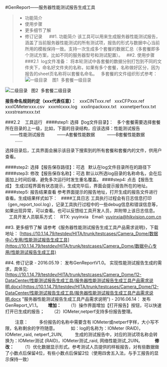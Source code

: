 #GenReport——服务器性能测试报告生成工具
>- 功能简介
>- 使用步骤  
>- 更多细节了解
>- 修订记录
 
##1. 功能简介
该工具可以用来生成服务器性能测试报告，涵盖了当前服务器性能测试的所有测试项，报告的形式与数据中心当前所用的模板保持一致。支持一次生成多个套餐的数据汇总（多套餐即多个测试方案，比如不同的服务器型号和测试配置）。  
##2. 使用步骤
###2.1  log文件准备：
将本轮测试中各套餐的数据分别打包到不同的文件夹下，命名好文件夹的名称，如果有多个套餐，名称做好区分，因为报告的sheet页名称将以套餐名命名。  
多套餐的文件组织形式参考：  
![一级目录](https://i.imgur.com/dHKNE1M.jpg)   
图1  多套餐一级目录  

![二级目录](https://i.imgur.com/cyYiFCh.jpg)  
图2  多套餐二级目录  

**报告命名规则约定（xxx代表任意）：**  
xxxCINTxxx.ref  
xxxCFPxxx.ref  
xxxIOMeterxxx.csv  
xxxmlcxxx.log  
xxxlinpackxxx.txt  
xxxnetperfxxx.txt  
xxxstreamxxx.txt  

###2.2    工具运行
 
####step1: 选择【log文件目录】：  
多个套餐需要选择套餐所在目录的上一级，比如，下面的目录结构，应该选择：性能测试报告  
    
    ——性能测试报告  
       ——A套餐性能数据  
       ——B套餐性能数据  
        ……  

选择目录后，工具界面会展示该目录下搜索到的所有套餐和套餐内的文件，供用户查看。

####step2: 选择【报告保存路径】：可选  
默认在log文件目录所在的路径下
####step3: 修改【报告保存名称】：可选
默认以所选log目录的名称命名，会在后面加上时间后缀，避免多次运行时发生重名覆盖。
####step4: 点击【报告生成】
生成过程界面有状态提示，生成完毕后，界面会提示报告所在的地址。
####step5: 报告结果查看
参考界面提示的报告地址，打开生成的报告文件进行查看。生成结果样式如下：
 
####工具日志
工具执行过程会有日志信息打印（gen_report_tool.log），记录工具执行过程中的一些debug信息和错误信息等，如果出现异常，可以查看。也可以反馈给工具开发人员，并附带上该日志信息。  
  
工具开发人员联系方式：  
RTX: yuyinxia  
Email:
yuyinxia@hikvision.com.cn

##3. 更多细节了解
请参考《服务器性能测试报告生成工具产品需求说明》，下载地址：
[https://10.1.14.79/testdev/HITA/trunk/testcases/Camera_Dome/数据中心专用/性能测试报告生成工具](https://10.1.14.79/testdev/HITA/trunk/testcases/Camera_Dome/数据中心专用/性能测试报告生成工具)

##4. 修订记录
- 2016.05.19： 发布GenReportV1.0。 实现性能测试报告生成的需求，具体见:  
[https://10.1.14.79/testdev/HITA/trunk/testcases/Camera_Dome/12-DataCenter/性能测试报告生成工具/服务器性能测试报告生成工具产品需求说明.docx](https://10.1.14.79/testdev/HITA/trunk/testcases/Camera_Dome/12-DataCenter/性能测试报告生成工具/服务器性能测试报告生成工具产品需求说明.docx "服务器性能测试报告生成工具产品需求说明")
- 2016.06.14： 发布GenReport_V1.1。  
   **增加：**  
   （1）操作界面增加【打开报告】按钮，可以快速打开已生成的报告；  
   （2）IOMeter,netperf支持多份报告整理。  

        注意：
        多份报告的名称中需要含有 IOMeter或netperf字样，大小写不限，名称剩余的字符随意。  
        如：log的名称为：IOMeter (RAID)，IOMeter_raid, netperf_2UIN, 
        生成的测试报告中，对应的测试项名称会转换为：IOMeter测试 (RAID)，IOMeter测试_raid, 网络性能测试_2UIN。
    
    **修改：**  
    （1）优化数据显示形式。参考测试人员提供的样板报告，对有些数据做了小数点后保留4位，有些小数点后保留2位（使用四舍五入法，与手工报告的显示保持一致）  
